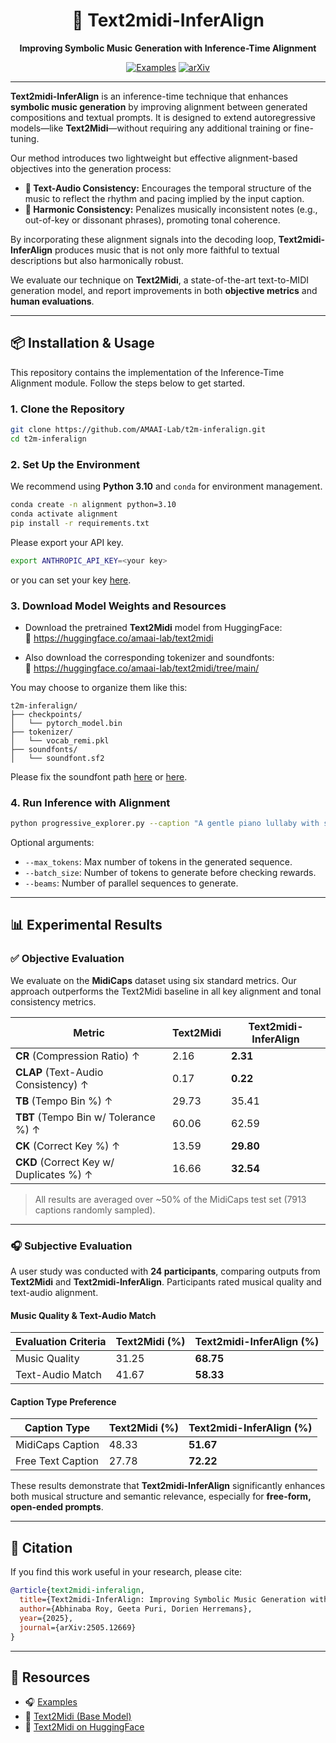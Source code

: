 <h1 align="center">🎼 Text2midi-InferAlign</h1>
<p align="center"><b>Improving Symbolic Music Generation with Inference-Time Alignment</b></p>

<div align="center">

  [![Examples](https://img.shields.io/badge/Examples-Demo-blue?style=flat-square&logo=music)](https://amaai-lab.github.io/t2m-inferalign)
  [![arXiv](https://img.shields.io/badge/arXiv-2505.12669-brightgreen.svg)](https://arxiv.org/abs/2505.12669)
</div>

---

**Text2midi-InferAlign** is an inference-time technique that enhances **symbolic music generation** by improving alignment between generated compositions and textual prompts. It is designed to extend autoregressive models—like **Text2Midi**—without requiring any additional training or fine-tuning.

Our method introduces two lightweight but effective alignment-based objectives into the generation process:

- **🎵 Text-Audio Consistency:** Encourages the temporal structure of the music to reflect the rhythm and pacing implied by the input caption.
- **🎵 Harmonic Consistency:** Penalizes musically inconsistent notes (e.g., out-of-key or dissonant phrases), promoting tonal coherence.

By incorporating these alignment signals into the decoding loop, **Text2midi-InferAlign** produces music that is not only more faithful to textual descriptions but also harmonically robust.

We evaluate our technique on **Text2Midi**, a state-of-the-art text-to-MIDI generation model, and report improvements in both **objective metrics** and **human evaluations**.

---

## 📦 Installation & Usage

This repository contains the implementation of the Inference-Time Alignment module. Follow the steps below to get started.

### 1. Clone the Repository

```bash
git clone https://github.com/AMAAI-Lab/t2m-inferalign.git
cd t2m-inferalign
```

### 2. Set Up the Environment

We recommend using **Python 3.10** and `conda` for environment management.

```bash
conda create -n alignment python=3.10
conda activate alignment
pip install -r requirements.txt
```
Please export your API key. 
```bash
export ANTHROPIC_API_KEY=<your key>
```
or you can set your key [here](https://github.com/AMAAI-Lab/t2m-inferalign/blob/04487795c7a7625ba4d9d17e417774b6a047d19e/progressive_explorer.py#L88C54-L88C71).


### 3. Download Model Weights and Resources

- Download the pretrained **Text2Midi** model from HuggingFace:  
  🔗 https://huggingface.co/amaai-lab/text2midi

- Also download the corresponding tokenizer and soundfonts:  
  🔗 https://huggingface.co/amaai-lab/text2midi/tree/main/

You may choose to organize them like this:

```
t2m-inferalign/
├── checkpoints/
│   └── pytorch_model.bin
├── tokenizer/
│   └── vocab_remi.pkl
├── soundfonts/
│   └── soundfont.sf2
```
Please fix the soundfont path [here](https://github.com/AMAAI-Lab/t2m-inferalign/blob/04487795c7a7625ba4d9d17e417774b6a047d19e/progressive_explorer.py#L31) or [here](https://github.com/AMAAI-Lab/t2m-inferalign/blob/04487795c7a7625ba4d9d17e417774b6a047d19e/progressive_explorer.py#L473).

### 4. Run Inference with Alignment

```bash
python progressive_explorer.py --caption "A gentle piano lullaby with soft melodies" --model_path checkpoints/pytorch_model.bin --tokenizer_path tokenizer/vocab_remi.pkl --output_path outputs/lullaby.mid
```

Optional arguments:
- `--max_tokens`: Max number of tokens in the generated sequence.
- `--batch_size`: Number of tokens to generate before checking rewards.
- `--beams`: Number of parallel sequences to generate.

---

## 📊 Experimental Results

### ✅ Objective Evaluation

We evaluate on the **MidiCaps** dataset using six standard metrics. Our approach outperforms the Text2Midi baseline in all key alignment and tonal consistency metrics.

| Metric                                | Text2Midi | Text2midi-InferAlign |
|---------------------------------------|-----------|-----------------------|
| **CR** (Compression Ratio) ↑          | 2.16      | **2.31**              |
| **CLAP** (Text-Audio Consistency) ↑   | 0.17      | **0.22**              |
| **TB** (Tempo Bin %) ↑                | 29.73     | 35.41                 |
| **TBT** (Tempo Bin w/ Tolerance %) ↑  | 60.06     | 62.59                 |
| **CK** (Correct Key %) ↑              | 13.59     | **29.80**             |
| **CKD** (Correct Key w/ Duplicates %) ↑ | 16.66   | **32.54**             |

> All results are averaged over ~50% of the MidiCaps test set (7913 captions randomly sampled).

---

### 🎧 Subjective Evaluation

A user study was conducted with **24 participants**, comparing outputs from **Text2Midi** and **Text2midi-InferAlign**. Participants rated musical quality and text-audio alignment.

#### Music Quality & Text-Audio Match

| Evaluation Criteria   | Text2Midi (%) | Text2midi-InferAlign (%) |
|-----------------------|---------------|---------------------------|
| Music Quality         | 31.25         | **68.75**                 |
| Text-Audio Match      | 41.67         | **58.33**                 |

#### Caption Type Preference

| Caption Type         | Text2Midi (%) | Text2midi-InferAlign (%) |
|----------------------|---------------|---------------------------|
| MidiCaps Caption     | 48.33         | **51.67**                 |
| Free Text Caption    | 27.78         | **72.22**                 |

These results demonstrate that **Text2midi-InferAlign** significantly enhances both musical structure and semantic relevance, especially for **free-form, open-ended prompts**.

---

## 📌 Citation

If you find this work useful in your research, please cite:

```bibtex
@article{text2midi-inferalign,
  title={Text2midi-InferAlign: Improving Symbolic Music Generation with Inference-Time Alignment},
  author={Abhinaba Roy, Geeta Puri, Dorien Herremans},
  year={2025},
  journal={arXiv:2505.12669}
}
```

---

## 🔗 Resources

- 🎧 [Examples](https://amaai-lab.github.io/t2m-inferalign/)
- 🎼 [Text2Midi (Base Model)](https://github.com/AMAAI-Lab/text2midi)
- 🤗 [Text2Midi on HuggingFace](https://huggingface.co/amaai-lab/text2midi)
